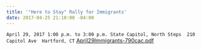 ```yaml
---
title: '"Here to Stay" Rally for Immigrants'
date: 2017-04-25 21:10:00 -04:00
---
```


`April 29, 2017
1:00 p.m. to 3:00 p.m.
State Capitol, North Steps 
210 Capitol Ave 
Hartford, CT`
[April29Immigrants-790cac.pdf](/uploads/April29Immigrants-790cac.pdf)